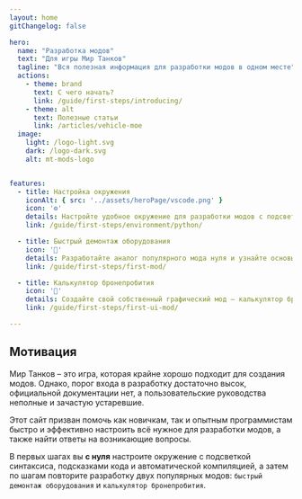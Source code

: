 ```yaml
---
layout: home
gitChangelog: false

hero:
  name: "Разработка модов"
  text: "Для игры Мир Танков"
  tagline: "Вся полезная информация для разработки модов в одном месте"
  actions:
    - theme: brand
      text: С чего начать?
      link: /guide/first-steps/introducing/
    - theme: alt
      text: Полезные статьи
      link: /articles/vehicle-moe
  image:
    light: /logo-light.svg
    dark: /logo-dark.svg
    alt: mt-mods-logo


features:
  - title: Настройка окружения
    iconAlt: { src: '../assets/heroPage/vscode.png' }
    icon: '⚙️'
    details: Настройте удобное окружение для разработки модов с подсветкой синтаксиса и подсказками кода
    link: /guide/first-steps/environment/python/

  - title: Быстрый демонтаж оборудования
    icon: '🔧'
    details: Разработайте аналог популярного мода нуля и узнайте основы разработки модов
    link: /guide/first-steps/first-mod/

  - title: Калькулятор бронепробития
    icon: '🎨'
    details: Создайте свой собственный графический мод – калькулятор бронепробития
    link: /guide/first-steps/first-ui-mod/

---
```


<style>
.VPHomeFeatures { margin-bottom: 3em; }
</style>


## Мотивация
Мир Танков – это игра, которая крайне хорошо подходит для создания модов. Однако, порог входа в разработку достаточно высок, официальной документации нет, а пользовательские руководства неполные и зачастую устаревшие.

Этот сайт призван помочь как новичкам, так и опытным программистам быстро и эффективно настроить всё нужное для разработки модов, а также найти ответы на возникающие вопросы.

В первых шагах вы **с нуля** настроите окружение с подсветкой синтаксиса, подсказками кода и автоматической компиляцией, а затем по шагам повторите разработку двух популярных модов: `быстрый демонтаж оборудования` и `калькулятор бронепробития`.
